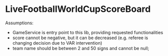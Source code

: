 # LiveFootballWorldCupScoreBoard
Assumptions:
- GameService is entry point to this lib, providing requested functionalities
- score cannot be negative, but it can be decreased (e.g. referee is changing decision due to VAR intervention)
- team name should be between 2 and 50 signs and cannot be null;